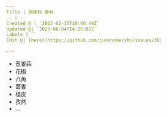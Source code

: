 ```yaml
---
Title | 调味料 香料
-- | --
Created @ | `2023-02-15T16:40:49Z`
Updated @| `2023-06-04T14:25:07Z`
Labels | ``
Edit @| [here](https://github.com/junxnone/shi/issues/36)

---
```

- 葱姜蒜
- 花椒
- 八角
- 茴香
- 桂皮
- 孜然
- ...
